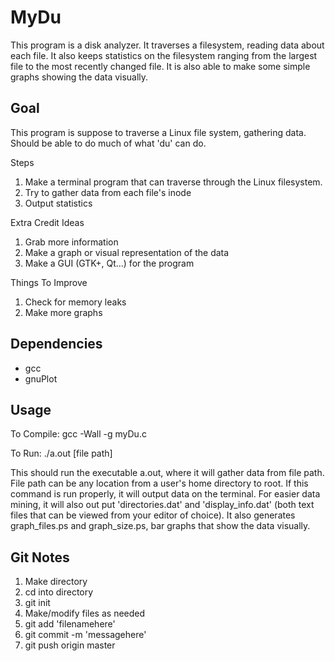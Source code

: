 MyDu
=================

This program is a disk analyzer. It traverses a filesystem, reading data about each file. It also keeps statistics on the filesystem ranging from the largest file to the most recently changed file. It is also able to make some simple graphs showing the data visually.

Goal
-----
This program is suppose to traverse a Linux file system, gathering data. Should be able to do much of what 'du' can do.

Steps
1. Make a terminal program that can traverse through the Linux filesystem. 
2. Try to gather data from each file's inode
3. Output statistics

Extra Credit Ideas
1. Grab more information
2. Make a graph or visual representation of the data
3. Make a GUI (GTK+, Qt...) for the program

Things To Improve
1. Check for memory leaks
2. Make more graphs

Dependencies
-------------
* gcc
* gnuPlot

Usage
-------------
To Compile:
gcc -Wall -g myDu.c

To Run:
./a.out [file path]

This should run the executable a.out, where it will gather data from file path. File path can be any location from a user's home directory to root.
If this command is run properly, it will output data on the terminal. For easier data mining, it will also out put 'directories.dat' and 'display_info.dat' (both text files that can be viewed from your editor of choice). It also generates graph_files.ps and graph_size.ps, bar graphs that show the data visually.

Git Notes
---------
1. Make directory
2. cd into directory
3. git init
4. Make/modify files as needed
5. git add 'filenamehere'
6. git commit -m 'messagehere'
7. git push origin master
